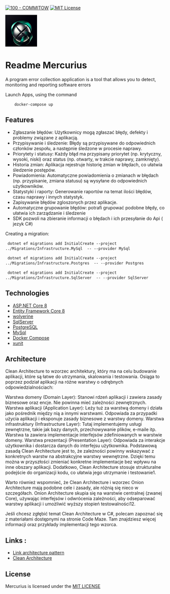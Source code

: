 [![100 - COMMITOW](https://img.shields.io/badge/100-COMMITOW-2ea44f)](https://100commitow.pl/)
[![MIT License](https://img.shields.io/badge/License-MIT-green.svg)](https://choosealicense.com/licenses/mit/)

![Logo](/images/logo.png)

# Readme Mercurius
A program error collection application is a tool that allows you to detect,
monitoring and reporting software errors


Launch Apps, using the command
```
    docker-compose up
```
## Features
- Zgłaszanie błędów: Użytkownicy mogą zgłaszać błędy, defekty i problemy związane z aplikacją.
- Przypisywanie i śledzenie: Błędy są przypisywane do odpowiednich członków zespołu, a następnie śledzone w procesie naprawy.
- Priorytety i statusy: Każdy błąd ma przypisany priorytet (np. krytyczny, wysoki, niski) oraz status (np. otwarty, w trakcie naprawy, zamknięty).
- Historia zmian: Aplikacja rejestruje historię zmian w błędach, co ułatwia śledzenie postępów.
- Powiadomienia: Automatyczne powiadomienia o zmianach w błędach (np. przypisanie, zmiana statusu) są wysyłane do odpowiednich użytkowników.
- Statystyki i raporty: Generowanie raportów na temat ilości błędów, czasu naprawy i innych statystyk.
- Zapisywanie błędów zgloszonych przez aplikacje.
- Automatyczne grupowanie błędów: potrafi grupować podobne błędy, co ułatwia ich zarządzanie i śledzenie
- SDK pozwoli na zbieranie informacji o błędach i ich przesyłanie do Api ( jezyk C#)

Creating a migration:

```
 dotnet ef migrations add InitialCreate --project ../Migrations/Infrastructure.MySql  -- --provider MySql
```
```
 dotnet ef migrations add InitialCreate --project ../Migrations/Infrastructure.Postgres  -- --provider Postgres
```
```
 dotnet ef migrations add InitialCreate --project ../Migrations/Infrastructure.SqlServer  -- --provider SqlServer
```


## Technologies
* [ASP.NET Core 8](https://docs.microsoft.com/en-us/aspnet/core/introduction-to-aspnet-core)
* [Entity Framework Core 8](https://docs.microsoft.com/en-us/ef/core/)
* [wolverine](https://wolverine.netlify.app/)
* [SqlServer](Microsoft.EntityFrameworkCore.SqlServer)
* [PostgreSQL](Npgsql.EntityFrameworkCore.PostgreSQL)
* [MySql](Pomelo.EntityFrameworkCore.MySql)
* [Docker Compose](https://docs.docker.com/compose/)
* [xunit](https://xunit.net/)

## Architecture


Clean Architecture to wzorzec architektury, który ma na celu budowanie aplikacji, które są łatwe do utrzymania, skalowania i testowania. Osiąga to poprzez podział aplikacji na różne warstwy o odrębnych odpowiedzialnościach:

Warstwa domeny (Domain Layer): Stanowi rdzeń aplikacji i zawiera zasady biznesowe oraz encje. Nie powinna mieć zależności zewnętrznych.
Warstwa aplikacji (Application Layer): Leży tuż za warstwą domeny i działa jako pośrednik między nią a innymi warstwami. Odpowiada za przypadki użycia aplikacji i eksponuje zasady biznesowe z warstwy domeny.
Warstwa infrastruktury (Infrastructure Layer): Tutaj implementujemy usługi zewnętrzne, takie jak bazy danych, przechowywanie plików, e-maile itp. Warstwa ta zawiera implementacje interfejsów zdefiniowanych w warstwie domeny.
Warstwa prezentacji (Presentation Layer): Odpowiada za interakcje użytkownika i dostarcza danych do interfejsu użytkownika.
Podstawową zasadą Clean Architecture jest to, że zależności powinny wskazywać z konkretnych warstw na abstrakcyjne warstwy wewnętrzne. Dzięki temu można w przyszłości zmieniać konkretne implementacje bez wpływu na inne obszary aplikacji. Dodatkowo, Clean Architecture stosuje strukturalne podejście do organizacji kodu, co ułatwia jego utrzymanie i testowanie1.

Warto również wspomnieć, że Clean Architecture i wzorzec Onion Architecture mają podobne cele i zasady, ale różnią się nieco w szczegółach. Onion Architecture skupia się na warstwie centralnej (zwanej Core), używając interfejsów i odwrócenia zależności, aby odseparować warstwy aplikacji i umożliwić wyższy stopień testowalności12.

Jeśli chcesz zgłębić temat Clean Architecture w C#, polecam zapoznać się z materiałami dostępnymi na stronie Code Maze. Tam znajdziesz więcej informacji oraz przykłady implementacji tego wzorca.

## Links :
* [Link architecture pattern](https://github.com/dotnet-architecture/eShopOnWeb)
* [Clean Architecture](https://github.com/jasontaylordev/CleanArchitecture)


## License
Mercurius is licensed under the [MIT LICENSE](https://choosealicense.com/licenses/mit/) 


